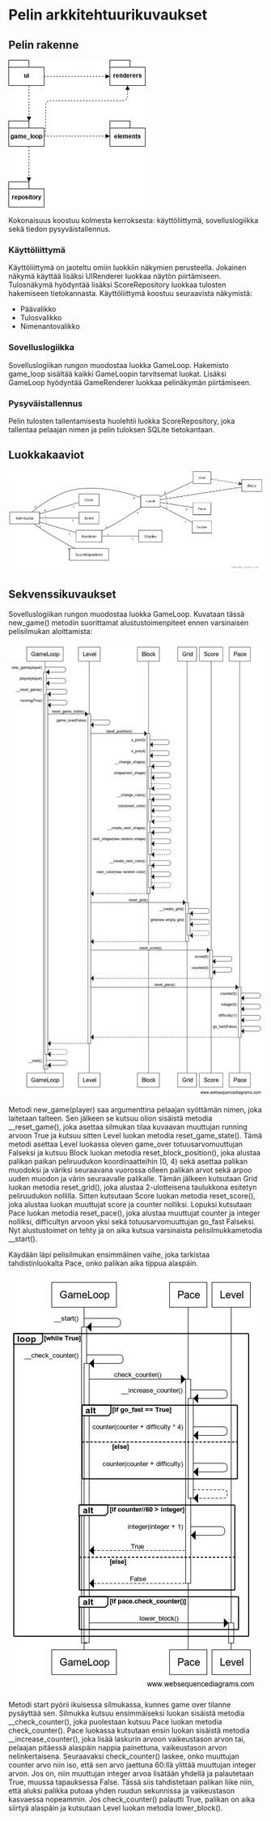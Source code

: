 # Pelin arkkitehtuurikuvaukset

## Pelin rakenne


<img src="https://github.com/ajperttula/ot-harjoitustyo/blob/master/dokumentaatio/kuvat/pakkauskaavio.png">

Kokonaisuus koostuu kolmesta kerroksesta: käyttöliittymä, sovelluslogiikka sekä tiedon pysyväistallennus.

### Käyttöliittymä
Käyttöliittymä on jaoteltu omiin luokkiin näkymien perusteella. Jokainen näkymä käyttää lisäksi UIRenderer luokkaa näytön piirtämiseen. Tulosnäkymä hyödyntää lisäksi ScoreRepository luokkaa tulosten hakemiseen tietokannasta. Käyttöliittymä koostuu seuraavista näkymistä:

- Päävalikko
- Tulosvalikko
- Nimenantovalikko

### Sovelluslogiikka
Sovelluslogiikan rungon muodostaa luokka GameLoop. Hakemisto game_loop sisältää kaikki GameLoopin tarvitsemat luokat. Lisäksi GameLoop hyödyntää GameRenderer luokkaa pelinäkymän piirtämiseen.

### Pysyväistallennus
Pelin tulosten tallentamisesta huolehtii luokka ScoreRepository, joka tallentaa pelaajan nimen ja pelin tuloksen SQLite tietokantaan.

## Luokkakaaviot

<img src="https://github.com/ajperttula/ot-harjoitustyo/blob/master/dokumentaatio/kuvat/Luokkakaavio.png">

## Sekvenssikuvaukset

Sovelluslogiikan rungon muodostaa luokka GameLoop. Kuvataan tässä new_game() metodin suorittamat alustustoimenpiteet ennen varsinaisen pelisilmukan aloittamista:

<img src="https://github.com/ajperttula/ot-harjoitustyo/blob/master/dokumentaatio/kuvat/sekvenssikaavio_gameloopin_kaynnistys.png">

Metodi new_game(player) saa argumenttina pelaajan syöttämän nimen, joka laitetaan talteen. Sen jälkeen se kutsuu olion sisäistä metodia __reset_game(), joka asettaa silmukan tilaa kuvaavan muuttujan running arvoon True ja kutsuu sitten Level luokan metodia reset_game_state(). Tämä metodi asettaa Level luokassa oleven game_over totuusarvomuuttujan Falseksi ja kutsuu Block luokan metodia reset_block_position(), joka alustaa palikan paikan peliruudukon koordinaatteihin (0, 4) sekä asettaa palikan muodoksi ja väriksi seuraavana vuorossa olleen palikan arvot sekä arpoo uuden muodon ja värin seuraavalle palikalle. Tämän jälkeen kutsutaan Grid luokan metodia reset_grid(), joka alustaa 2-ulotteisena taulukkona esitetyn peliruudukon nollilla. Sitten kutsutaan Score luokan metodia reset_score(), joka alustaa luokan muuttujat score ja counter nolliksi. Lopuksi kutsutaan Pace luokan metodia reset_pace(), joka alustaa muuttujat counter ja integer nolliksi, difficultyn arvoon yksi sekä totuusarvomuuttujan go_fast Falseksi. Nyt alustustoimet on tehty ja on aika kutsua varsinaista pelisilmukkametodia __start().

Käydään läpi pelisilmukan ensimmäinen vaihe, joka tarkistaa tahdistinluokalta Pace, onko palikan aika tippua alaspäin.

<img src="https://github.com/ajperttula/ot-harjoitustyo/blob/master/dokumentaatio/kuvat/sekvenssikaavio_palikan_liikkeen_ajastus.png">

Metodi start pyörii ikuisessa silmukassa, kunnes game over tilanne pysäyttää sen. Silmukka kutsuu ensimmäiseksi luokan sisäistä metodia __check_counter(), joka puolestaan kutsuu Pace luokan metodia check_counter(). Pace luokassa kutsutaan ensin luokan sisäistä metodia __increase_counter(), joka lisää laskurin arvoon vaikeustason arvon tai, pelaajan pitäessä alaspäin nappia painettuna, vaikeustason arvon nelinkertaisena. Seuraavaksi check_counter() laskee, onko muuttujan counter arvo niin iso, että sen arvo jaettuna 60:llä ylittää muuttujan integer arvon. Jos on, niin muuttujan integer arvoa lisätään yhdellä ja palautetaan True, muussa tapauksessa False. Tässä siis tahdistetaan palikan liike niin, että aluksi palikka putoaa yhden ruudun sekunnissa ja vaikeustason kasvaessa nopeammin. Jos check_counter() palautti True, palikan on aika siirtyä alaspäin ja kutsutaan Level luokan metodia lower_block().
